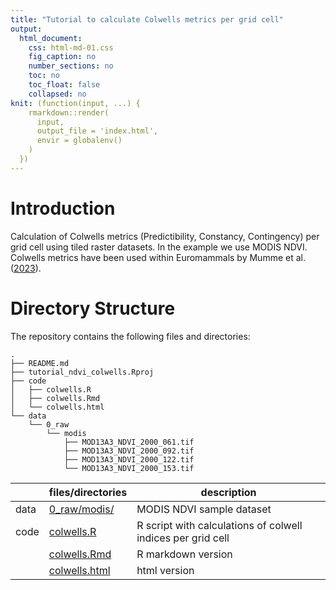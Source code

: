 ```yaml
---
title: "Tutorial to calculate Colwells metrics per grid cell"
output:
  html_document:
    css: html-md-01.css
    fig_caption: no
    number_sections: no
    toc: no
    toc_float: false
    collapsed: no
knit: (function(input, ...) {
    rmarkdown::render(
      input,
      output_file = 'index.html',
      envir = globalenv()
    )
  })
---
```


# Introduction 

Calculation of Colwells metrics (Predictibility, Constancy, Contingency) per grid cell using tiled raster datasets. In the example we use MODIS NDVI. Colwells metrics have been used within Euromammals by Mumme et al. ([2023](https://doi.org/10.1111/gcb.16769)).

# Directory Structure 

The repository contains the following files and directories:

```
. 
├── README.md
├── tutorial_ndvi_colwells.Rproj
├── code
│   ├── colwells.R
│   ├── colwells.Rmd
│   └── colwells.html
└── data
    └── 0_raw
        └── modis
            ├── MOD13A3_NDVI_2000_061.tif
            ├── MOD13A3_NDVI_2000_092.tif
            ├── MOD13A3_NDVI_2000_122.tif
            └── MOD13A3_NDVI_2000_153.tif
```


|           |   files/directories |  description          |
|-----------|---------------------|-----------------------|
| data      |      [0_raw/modis/](https://github.com/EUROMAMMALS/tutorial_ndvi_colwells/blob/main/data/0_raw/modis/)    | MODIS NDVI sample dataset  |
| code      |      [colwells.R](https://github.com/EUROMAMMALS/tutorial_ndvi_colwells/blob/main/code/colwells.R)    | R script with calculations of colwell indices per grid cell |           
|           |      [colwells.Rmd](https://github.com/EUROMAMMALS/tutorial_ndvi_colwells/blob/main/code/colwells.Rmd)   | R markdown version    |       
|           |      [colwells.html](https://github.com/EUROMAMMALS/tutorial_ndvi_colwells/blob/main/code/colwells.html)   | html version          |






